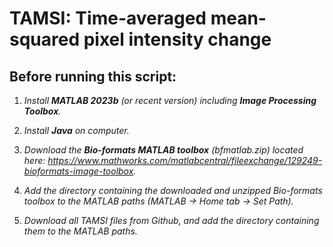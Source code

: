 # TAMSI: Time-averaged mean-squared pixel intensity change

## Before running this script:
1. _Install **MATLAB 2023b** (or recent version) including **Image Processing Toolbox**._

2. _Install **Java** on computer._

3. _Download the **Bio-formats MATLAB toolbox** (bfmatlab.zip) located here:
https://www.mathworks.com/matlabcentral/fileexchange/129249-bioformats-image-toolbox._

4. _Add the directory containing the downloaded and unzipped Bio-formats toolbox to the MATLAB paths (MATLAB -> Home tab -> Set Path)._

5. _Download all TAMSI files from Github, and add the directory containing them to the MATLAB paths._
